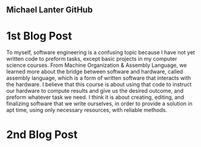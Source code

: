 ## Michael Lanter GitHub

# 1st Blog Post

To myself, software engineering is a confusing topic because I have not yet written code to preform tasks,
except basic projects in my computer science courses.  From Machine Organization & Assembly Language, we
learned more about the bridge between software and hardware, called assembly language, which is a form of 
written software that interacts with the hardware.  I believe that this course is about using that code to
instruct our hardware to compute results and give us the desired outcome, and preform whatever task we need.
I think it is about creating, editing, and finalizing software that we write ourselves, in order to provide
a solution in apt time, using only necessary resources, with reliable methods.

# 2nd Blog Post


